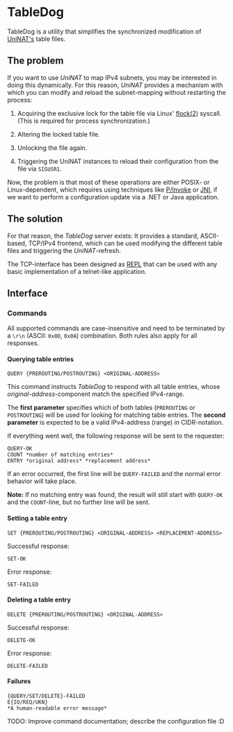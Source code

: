 # TableDog

TableDog is a utility that simplifies the synchronized modification of
[UniNAT's](https://github.com/vpn-util/uninat) table files.

## The problem

If you want to use *UniNAT* to map IPv4 subnets, you may be interested in doing
this dynamically. For this reason, *UniNAT* provides a mechanism with which you
can modify and reload the subnet-mapping without restarting the process:

1. Acquiring the exclusive lock for the table file via Linux'
   [flock(2)](https://linux.die.net/man/2/flock) syscall. (This is required for
   process synchronization.)

2. Altering the locked table file.
3. Unlocking the file again.
4. Triggering the UniNAT instances to reload their configuration from the file
   via `SIGUSR1`.

Now, the problem is that most of these operations are either POSIX- or
Linux-dependent, which requires using techniques like
[P/Invoke](https://docs.microsoft.com/en-us/dotnet/standard/native-interop/pinvoke)
or [JNI](https://en.wikipedia.org/wiki/Java_Native_Interface), if we want to
perform a configuration update via a .NET or Java application.

## The solution

For that reason, the *TableDog* server exists: It provides a standard,
ASCII-based, TCP/IPv4 frontend, which can be used modifying the different table
files and triggering the *UniNAT*-refresh.

The TCP-interface has been designed as
[REPL](https://en.wikipedia.org/wiki/Read%E2%80%93eval%E2%80%93print_loop)
that can be used with any basic implementation of a telnet-like application.

## Interface

### Commands

All supported commands are case-insensitive and need to be terminated by a
`\r\n` (ASCII: `0x0D`, `0x0A`) combination. Both rules also apply for all
responses.

#### Querying table entries

```
QUERY {PREROUTING/POSTROUTING} <ORIGINAL-ADDRESS>
```

This command instructs *TableDog* to respond with all table entries, whose
*original-address*-component match the specified IPv4-range.

The **first parameter** specifies which of both tables (`PREROUTING` or
`POSTROUTING`) will be used for looking for matching table entries. The
**second parameter** is expected to be a valid IPv4-address (range) in
CIDR-notation.

If everything went well, the following response will be sent to the requester:

```
QUERY-OK
COUNT *number of matching entries*
ENTRY *original address* *replacement address*
```

If an error occurred, the first line will be `QUERY-FAILED` and the normal
error behavior will take place.

**Note:** If no matching entry was found, the result will still start with
`QUERY-OK` and the `COUNT`-line, but no further line will be sent.

#### Setting a table entry

```
SET {PREROUTING/POSTROUTING} <ORIGINAL-ADDRESS> <REPLACEMENT-ADDRESS>
```

Successful response:

```
SET-OK
```

Error response:

```
SET-FAILED
```

#### Deleting a table entry

```
DELETE {PREROUTING/POSTROUTING} <ORIGINAL-ADDRESS>
```

Successful response:

```
DELETE-OK
```

Error response:

```
DELETE-FAILED
```

#### Failures

```
{QUERY/SET/DELETE}-FAILED
E{IO/REQ/UKN}
*A human-readable error message*
```

TODO: Improve command documentation; describe the configuration file :D
